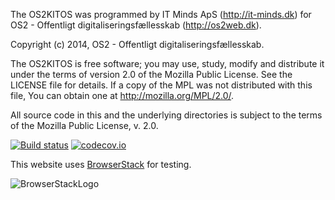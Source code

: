 The OS2KITOS was programmed by IT Minds ApS (http://it-minds.dk)
for OS2 - Offentligt digitaliseringsfællesskab (http://os2web.dk).

Copyright (c) 2014, OS2 - Offentligt digitaliseringsfællesskab.

The OS2KITOS is free software; you may use, study, modify and
distribute it under the terms of version 2.0 of the Mozilla Public
License. See the LICENSE file for details. If a copy of the MPL was not
distributed with this file, You can obtain one at
http://mozilla.org/MPL/2.0/.

All source code in this and the underlying directories is subject to
the terms of the Mozilla Public License, v. 2.0. 

[![Build status](https://ci.appveyor.com/api/projects/status/ryacihsuw13o1qcw/branch/master?svg=true)](https://ci.appveyor.com/project/Kitos/kitos/branch/master) [![codecov.io](https://codecov.io/github/os2kitos/kitos/coverage.svg?branch=master)](https://codecov.io/github/os2kitos/kitos?branch=master)

This website uses [BrowserStack](https://www.browserstack.com/) for testing.

![BrowserStackLogo](https://cdn.rawgit.com/os2kitos/kitos/master/Assets/BrowserStack.svg)
